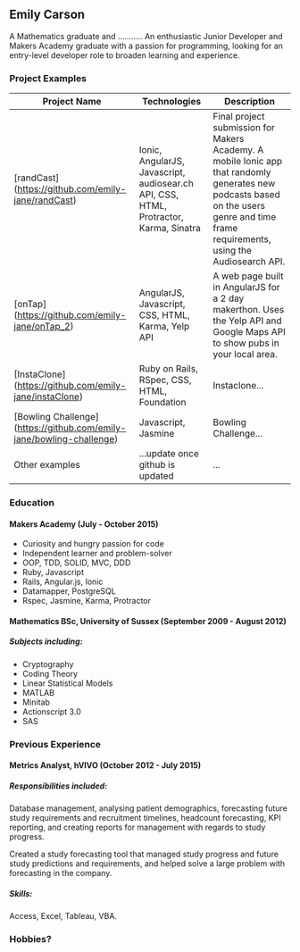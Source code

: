 ## Emily Carson

A Mathematics graduate and ...........
An enthusiastic Junior Developer and Makers Academy graduate with a passion for programming, looking for an entry-level developer role to broaden learning and experience.

### Project Examples

|Project Name | Technologies | Description |
|-------------|-------------|-------------|
| [randCast] (https://github.com/emily-jane/randCast) | Ionic, AngularJS, Javascript, audiosear.ch API, CSS, HTML, Protractor, Karma, Sinatra | Final project submission for Makers Academy. A mobile Ionic app that randomly generates new podcasts based on the users genre and time frame requirements, using the Audiosearch API. |
| [onTap] (https://github.com/emily-jane/onTap_2) | AngularJS, Javascript, CSS, HTML, Karma, Yelp API | A web page built in AngularJS for a 2 day makerthon. Uses the Yelp API and Google Maps API to show pubs in your local area. |
| [InstaClone] (https://github.com/emily-jane/instaClone) | Ruby on Rails, RSpec, CSS, HTML, Foundation | Instaclone... |
| [Bowling Challenge] (https://github.com/emily-jane/bowling-challenge) | Javascript, Jasmine | Bowling Challenge... |
| Other examples | ...update once github is updated | ... |

### Education

#### Makers Academy (July - October 2015)

- Curiosity and hungry passion for code
- Independent learner and problem-solver
- OOP, TDD, SOLID, MVC, DDD
- Ruby, Javascript 
- Rails, Angular.js, Ionic
- Datamapper, PostgreSQL
- Rspec, Jasmine, Karma, Protractor

#### Mathematics BSc, University of Sussex (September 2009 - August 2012)

##### Subjects including:
- Cryptography
- Coding Theory
- Linear Statistical Models
- MATLAB
- Minitab
- Actionscript 3.0
- SAS

### Previous Experience

#### Metrics Analyst, hVIVO (October 2012 - July 2015)

##### Responsibilities included: 
Database management, analysing patient demographics, forecasting future study requirements and recruitment timelines, headcount forecasting, KPI reporting, and creating reports for management with regards to study progress.

Created a study forecasting tool that managed study progress and future study predictions and requirements, and helped solve a large problem with forecasting in the company.

##### Skills: 
Access, Excel, Tableau, VBA.

### Hobbies?
